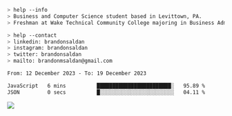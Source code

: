 ````bash
> help --info
> Business and Computer Science student based in Levittown, PA.
> Freshman at Wake Technical Community College majoring in Business Administration.
````

````bash
> help --contact
> linkedin: brandonsaldan
> instagram: brandonsaldan
> twitter: brandonsaldan
> mailto: brandonmsaldan@gmail.com
````

<!--START_SECTION:waka-->

```txt
From: 12 December 2023 - To: 19 December 2023

JavaScript   6 mins          ████████████████████████░   95.89 %
JSON         0 secs          █░░░░░░░░░░░░░░░░░░░░░░░░   04.11 %
```

<!--END_SECTION:waka-->

![](https://komarev.com/ghpvc/?username=brandonsaldan&color=6A8AFF)
